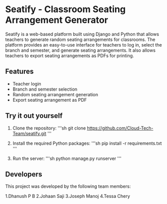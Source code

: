 

# Seatify - Classroom Seating Arrangement Generator

Seatify is a web-based platform built using Django and Python that allows teachers to generate random seating arrangements for classrooms. The platform provides an easy-to-use interface for teachers to log in, select the branch and semester, and generate seating arrangements. It also allows teachers to export seating arrangements as PDFs for printing.

## Features
- Teacher login
- Branch and semester selection
- Random seating arrangement generation
- Export seating arrangement as PDF

## Try it out yourself

1. Clone the repository:
    '''sh
    git clone https://github.com/Cloud-Tech-Team/seatify.git
   '''   

2. Install the required Python packages:
    '''sh
    pip install -r requirements.txt\
   '''    

3. Run the server:
    '''sh
    python manage.py runserver
   '''

## Developers
This project was developed by the following team members:

1.Dhanush P B
2.Johaan Saji
3.Joseph Manoj
4.Tessa Chery
